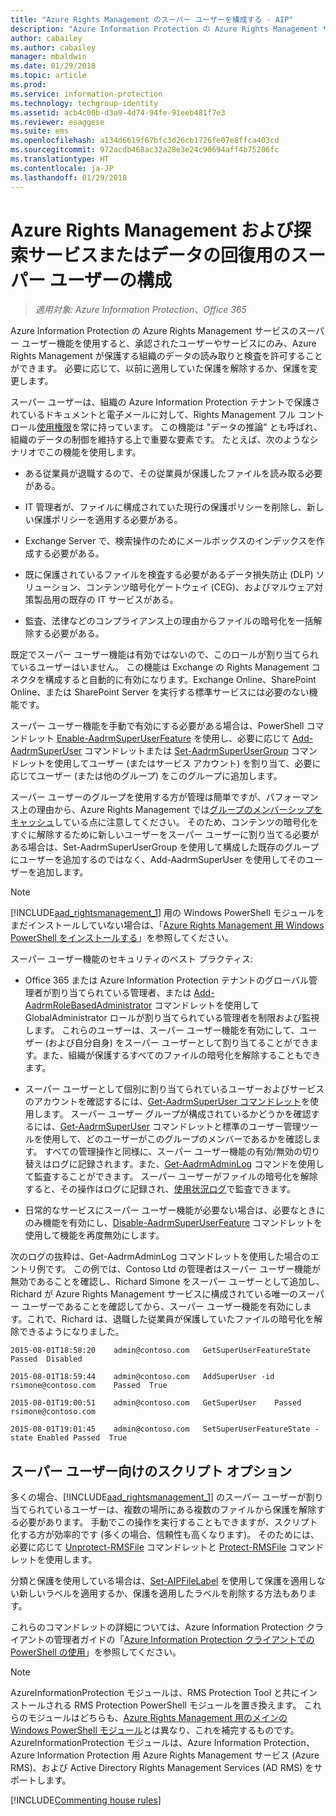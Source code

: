 ```yaml
---
title: "Azure Rights Management のスーパー ユーザーを構成する - AIP"
description: "Azure Information Protection の Azure Rights Management サービスのスーパー ユーザー機能を理解して実装することで、承認されたユーザーやサービスにのみ、Azure Rights Management が保護する組織のデータの読み取りと検査を許可することができます。 この機能は \"データの推論\" とも呼ばれ、組織のデータの制御を維持する上で重要な要素です。"
author: cabailey
ms.author: cabailey
manager: mbaldwin
ms.date: 01/29/2018
ms.topic: article
ms.prod: 
ms.service: information-protection
ms.technology: techgroup-identity
ms.assetid: acb4c00b-d3a9-4d74-94fe-91eeb481f7e3
ms.reviewer: esaggese
ms.suite: ems
ms.openlocfilehash: a134d6619f67bfc3d26cb1726fe07e8ffca403cd
ms.sourcegitcommit: 972acdb468ac32a28e3e24c90694aff4b75206fc
ms.translationtype: HT
ms.contentlocale: ja-JP
ms.lasthandoff: 01/29/2018
---
```

# <a name="configuring-super-users-for-azure-rights-management-and-discovery-services-or-data-recovery"></a>Azure Rights Management および探索サービスまたはデータの回復用のスーパー ユーザーの構成

>*適用対象: Azure Information Protection、Office 365*

Azure Information Protection の Azure Rights Management サービスのスーパー ユーザー機能を使用すると、承認されたユーザーやサービスにのみ、Azure Rights Management が保護する組織のデータの読み取りと検査を許可することができます。 必要に応じて、以前に適用していた保護を解除するか、保護を変更します。 

スーパー ユーザーは、組織の Azure Information Protection テナントで保護されているドキュメントと電子メールに対して、Rights Management フル コントロール[使用権限](configure-usage-rights.md)を常に持っています。 この機能は "データの推論" とも呼ばれ、組織のデータの制御を維持する上で重要な要素です。 たとえば、次のようなシナリオでこの機能を使用します。

- ある従業員が退職するので、その従業員が保護したファイルを読み取る必要がある。

- IT 管理者が、ファイルに構成されていた現行の保護ポリシーを削除し、新しい保護ポリシーを適用する必要がある。

- Exchange Server で、検索操作のためにメールボックスのインデックスを作成する必要がある。

- 既に保護されているファイルを検査する必要があるデータ損失防止 (DLP) ソリューション、コンテンツ暗号化ゲートウェイ (CEG)、およびマルウェア対策製品用の既存の IT サービスがある。

- 監査、法律などのコンプライアンス上の理由からファイルの暗号化を一括解除する必要がある。

既定でスーパー ユーザー機能は有効ではないので、このロールが割り当てられているユーザーはいません。 この機能は Exchange の Rights Management コネクタを構成すると自動的に有効になります。Exchange Online、SharePoint Online、または SharePoint Server を実行する標準サービスには必要のない機能です。

スーパー ユーザー機能を手動で有効にする必要がある場合は、PowerShell コマンドレット [Enable-AadrmSuperUserFeature](/powershell/aadrm/vlatest/enable-aadrmsuperuserfeature) を使用し、必要に応じて [Add-AadrmSuperUser](/powershell/aadrm/vlatest/add-aadrmsuperuser) コマンドレットまたは [Set-AadrmSuperUserGroup](/powershell/aadrm/vlatest/set-aadrmsuperusergroup) コマンドレットを使用してユーザー (またはサービス アカウント) を割り当て、必要に応じてユーザー (または他のグループ) をこのグループに追加します。 

スーパー ユーザーのグループを使用する方が管理は簡単ですが、パフォーマンス上の理由から、Azure Rights Management では[グループのメンバーシップをキャッシュ](../plan-design/prepare.md#group-membership-caching-by-azure-information-protection)している点に注意してください。 そのため、コンテンツの暗号化をすぐに解除するために新しいユーザーをスーパー ユーザーに割り当てる必要がある場合は、Set-AadrmSuperUserGroup を使用して構成した既存のグループにユーザーを追加するのではなく、Add-AadrmSuperUser を使用してそのユーザーを追加します。

> [!NOTE]
> [!INCLUDE[aad_rightsmanagement_1](../includes/aad_rightsmanagement_1_md.md)] 用の Windows PowerShell モジュールをまだインストールしていない場合は、「[Azure Rights Management 用 Windows PowerShell をインストールする](install-powershell.md)」を参照してください。

スーパー ユーザー機能のセキュリティのベスト プラクティス:

- Office 365 または Azure Information Protection テナントのグローバル管理者が割り当てられている管理者、または [Add-AadrmRoleBasedAdministrator](/powershell/module/aadrm/add-aadrmrolebasedadministrator) コマンドレットを使用して GlobalAdministrator ロールが割り当てられている管理者を制限および監視します。 これらのユーザーは、スーパー ユーザー機能を有効にして、ユーザー (および自分自身) をスーパー ユーザーとして割り当てることができます。また、組織が保護するすべてのファイルの暗号化を解除することもできます。

- スーパー ユーザーとして個別に割り当てられているユーザーおよびサービスのアカウントを確認するには、[Get-AadrmSuperUser コマンドレット](/powershell/module/aadrm/get-aadrmsuperuser)を使用します。 スーパー ユーザー グループが構成されているかどうかを確認するには、[Get-AadrmSuperUser](/powershell/module/aadrm/get-aadrmsuperusergroup) コマンドレットと標準のユーザー管理ツールを使用して、どのユーザーがこのグループのメンバーであるかを確認します。 すべての管理操作と同様に、スーパー ユーザー機能の有効/無効の切り替えはログに記録されます。また、[Get-AadrmAdminLog](/powershell/module/aadrm/get-aadrmadminlog) コマンドを使用して監査することができます。 スーパー ユーザーがファイルの暗号化を解除すると、その操作はログに記録され、[使用状況ログ](log-analyze-usage.md)で監査できます。

- 日常的なサービスにスーパー ユーザー機能が必要ない場合は、必要なときにのみ機能を有効にし、[Disable-AadrmSuperUserFeature](/powershell/module/aadrm/disable-aadrmsuperuserfeature) コマンドレットを使用して機能を再度無効にします。

次のログの抜粋は、Get-AadrmAdminLog コマンドレットを使用した場合のエントリ例です。 この例では、Contoso Ltd の管理者はスーパー ユーザー機能が無効であることを確認し、Richard Simone をスーパー ユーザーとして追加し、Richard が Azure Rights Management サービスに構成されている唯一のスーパー ユーザーであることを確認してから、スーパー ユーザー機能を有効にします。これで、Richard は、退職した従業員が保護していたファイルの暗号化を解除できるようになりました。

`2015-08-01T18:58:20    admin@contoso.com   GetSuperUserFeatureState    Passed  Disabled`

`2015-08-01T18:59:44    admin@contoso.com   AddSuperUser -id rsimone@contoso.com    Passed  True`

`2015-08-01T19:00:51    admin@contoso.com   GetSuperUser    Passed  rsimone@contoso.com`

`2015-08-01T19:01:45    admin@contoso.com   SetSuperUserFeatureState -state Enabled Passed  True`

## <a name="scripting-options-for-super-users"></a>スーパー ユーザー向けのスクリプト オプション
多くの場合、[!INCLUDE[aad_rightsmanagement_1](../includes/aad_rightsmanagement_1_md.md)] のスーパー ユーザーが割り当てられているユーザーは、複数の場所にある複数のファイルから保護を解除する必要があります。 手動でこの操作を実行することもできますが、スクリプト化する方が効率的です (多くの場合、信頼性も高くなります)。 そのためには、必要に応じて [Unprotect-RMSFile](/powershell/module/azureinformationprotection/unprotect-rmsfile) コマンドレットと [Protect-RMSFile](/powershell/module/azureinformationprotection/protect-rmsfile) コマンドレットを使用します。 

分類と保護を使用している場合は、[Set-AIPFileLabel](/powershell/module/azureinformationprotection/set-aipfilelabel) を使用して保護を適用しない新しいラベルを適用するか、保護を適用したラベルを削除する方法もあります。 

これらのコマンドレットの詳細については、Azure Information Protection クライアントの管理者ガイドの「[Azure Information Protection クライアントでの PowerShell の使用](../rms-client/client-admin-guide-powershell.md)」を参照してください。

> [!NOTE]
> AzureInformationProtection モジュールは、RMS Protection Tool と共にインストールされる RMS Protection PowerShell モジュールを置き換えます。 これらのモジュールはどちらも、[Azure Rights Management 用のメインの Windows PowerShell モジュール](administer-powershell.md)とは異なり、これを補完するものです。 AzureInformationProtection モジュールは、Azure Information Protection、Azure Information Protection 用 Azure Rights Management サービス (Azure RMS)、および Active Directory Rights Management Services (AD RMS) をサポートします。

[!INCLUDE[Commenting house rules](../includes/houserules.md)]

